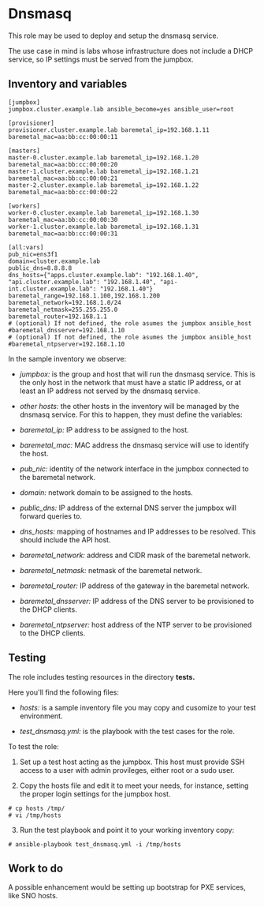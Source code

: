 # Dnsmasq

This role may be used to deploy and setup the dnsmasq service.

The use case in mind is labs whose infrastructure does not include a DHCP service, so IP settings must be served from the jumpbox.

## Inventory and variables

```
[jumpbox]
jumpbox.cluster.example.lab ansible_become=yes ansible_user=root

[provisioner]
provisioner.cluster.example.lab baremetal_ip=192.168.1.11 baremetal_mac=aa:bb:cc:00:00:11

[masters]
master-0.cluster.example.lab baremetal_ip=192.168.1.20 baremetal_mac=aa:bb:cc:00:00:20
master-1.cluster.example.lab baremetal_ip=192.168.1.21 baremetal_mac=aa:bb:cc:00:00:21
master-2.cluster.example.lab baremetal_ip=192.168.1.22 baremetal_mac=aa:bb:cc:00:00:22

[workers]
worker-0.cluster.example.lab baremetal_ip=192.168.1.30 baremetal_mac=aa:bb:cc:00:00:30
worker-1.cluster.example.lab baremetal_ip=192.168.1.31 baremetal_mac=aa:bb:cc:00:00:31

[all:vars]
pub_nic=ens3f1
domain=cluster.example.lab
public_dns=8.8.8.8
dns_hosts={"apps.cluster.example.lab": "192.168.1.40", "api.cluster.example.lab": "192.168.1.40", "api-int.cluster.example.lab": "192.168.1.40"}
baremetal_range=192.168.1.100,192.168.1.200
baremetal_network=192.168.1.0/24
baremetal_netmask=255.255.255.0
baremetal_router=192.168.1.1
# (optional) If not defined, the role asumes the jumpbox ansible_host
#baremetal_dnsserver=192.168.1.10
# (optional) If not defined, the role asumes the jumpbox ansible_host
#baremetal_ntpserver=192.168.1.10
```

In the sample inventory we observe:

- *jumpbox:* is the group and host that will run the dnsmasq service. This is the only host in the network that must have a static IP address, or at least an IP address not served by the dnsmasq service.

- *other hosts:* the other hosts in the inventory will be managed by the dnsmasq service. For this to happen, they must define the variables:

- *baremetal_ip:* IP address to be assigned to the host.

- *baremetal_mac:* MAC address the dnsmasq service will use to identify the host.

- *pub_nic:* identity of the network interface in the jumpbox connected to the baremetal network.

- *domain:* network domain to be assigned to the hosts.

- *public_dns:* IP address of the external DNS server the jumpbox will forward queries to.

- *dns_hosts:* mapping of hostnames and IP addresses to be resolved. This should include the API host.

- *baremetal_network:* address and CIDR mask of the baremetal network.

- *baremetal_netmask:* netmask of the baremetal network.

- *baremetal_router:* IP address of the gateway in the baremetal network.

- *baremetal_dnsserver:* IP address of the DNS server to be provisioned to the DHCP clients.

- *baremetal_ntpserver:* host address of the NTP server to be provisioned to the DHCP clients.

## Testing

The role includes testing resources in the directory **tests.**

Here you'll find the following files:

- *hosts:* is a sample inventory file you may copy and cusomize to your test environment.

- *test_dnsmasq.yml:* is the playbook with the test cases for the role.

To test the role:

1. Set up a test host acting as the jumpbox. This host must provide SSH access to a user with admin provileges, either root or a sudo user.

2. Copy the hosts file and edit it to meet your needs, for instance, setting the proper login settings for the jumpbox host.

```
# cp hosts /tmp/
# vi /tmp/hosts
```

3. Run the test playbook and point it to your working inventory copy:

```
# ansible-playbook test_dnsmasq.yml -i /tmp/hosts
```

## Work to do

A possible enhancement would be setting up bootstrap for PXE services, like SNO hosts.
